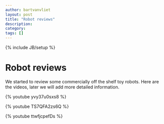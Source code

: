 ```yaml
---
author: bartvanvliet
layout: post
title: "Robot reviews"
description: 
category: 
tags: []
---
```

{% include JB/setup %}

# Robot reviews

We started to review some commercially off the shelf toy robots. Here are the
videos, later we will add more detailed information.

{% youtube yvy37u0sxs8 %}

{% youtube TS7QFA2zs6Q %}

{% youtube ttwfjcpefDs %}

